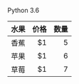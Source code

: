 Python 3.6

| 水果   | 价格    |  数量  |
| -- | --:   | --: |
| 香蕉    | $1      |   5    |
| 苹果     | $1      |   6    |
| 草莓    | $1      |   7    |

